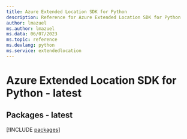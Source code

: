 ```yaml
---
title: Azure Extended Location SDK for Python
description: Reference for Azure Extended Location SDK for Python
author: lmazuel
ms.author: lmazuel
ms.data: 06/07/2023
ms.topic: reference
ms.devlang: python
ms.service: extendedlocation
---
```

# Azure Extended Location SDK for Python - latest
## Packages - latest
[!INCLUDE [packages](extended-location-index.md)]